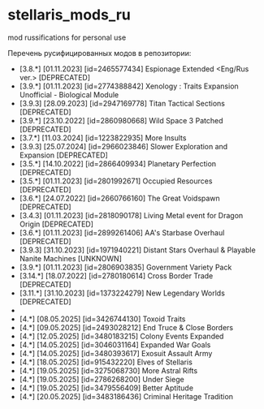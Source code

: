 # stellaris_mods_ru
mod russifications for personal use

Перечень русифицированных модов в репозитории:

- [3.8.*] [01.11.2023] [id=2465577434] Espionage Extended <Eng/Rus ver.> [DEPRECATED]
- [3.9.*] [01.11.2023] [id=2774388842] Xenology : Traits Expansion Unofficial - Biological Module
- [3.9.3] [28.09.2023] [id=2947169778] Titan Tactical Sections [DEPRECATED]
- [3.9.*] [23.10.2022] [id=2860980668] Wild Space 3 Patched [DEPRECATED]
- [3.7.*] [11.03.2024] [id=1223822935] More Insults
- [3.9.3] [25.07.2024] [id=2966023846] Slower Exploration and Expansion [DEPRECATED]
- [3.5.*] [14.10.2022] [id=2866409934] Planetary Perfection [DEPRECATED]
- [3.5.*] [01.11.2023] [id=2801992671] Occupied Resources [DEPRECATED]
- [3.6.*] [24.07.2022] [id=2660766160] The Great Voidspawn [DEPRECATED]
- [3.4.3] [01.11.2023] [id=2818090178] Living Metal event for Dragon Origin [DEPRECATED]
- [3.6.*] [01.11.2023] [id=2899261406] AA's Starbase Overhaul [DEPRECATED]
- [3.9.3] [31.10.2023] [id=1971940221] Distant Stars Overhaul & Playable Nanite Machines [UNKNOWN]
- [3.9.*] [01.11.2023] [id=2806903835] Government Variety Pack
- [3.14.*] [18.07.2022] [id=2780180614] Cross Border Trade [DEPRECATED]
- [3.11.*] [31.10.2023] [id=1373224279] New Legendary Worlds [DEPRECATED]
-
- [4.*] [08.05.2025] [id=3426744130] Toxoid Traits
- [4.*] [09.05.2025] [id=2493028212] End Truce & Close Borders
- [4.*] [12.05.2025] [id=3480183215] Colony Events Expanded
- [4.*] [14.05.2025] [id=3046031164] Expanded War Goals
- [4.*] [14.05.2025] [id=3480393617] Exosuit Assault Army
- [4.*] [18.05.2025] [id=915432220]  Elves of Stellaris
- [4.*] [19.05.2025] [id=3275068730] More Astral Rifts
- [4.*] [19.05.2025] [id=2786268200] Under Siege
- [4.*] [19.05.2025] [id=3479556409] Better Aptitude
- [4.*] [20.05.2025] [id=3483186436] Criminal Heritage Tradition